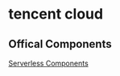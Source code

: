 # tencent cloud

## Offical Components

[Serverless Components
](https://github.com/serverless-components?q=tencent&type=&language=)


